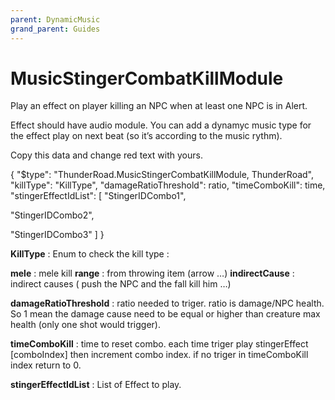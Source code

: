 ```yaml
---
parent: DynamicMusic
grand_parent: Guides
---
```

# MusicStingerCombatKillModule

Play an effect on player killing an NPC when at least one NPC is in Alert.

Effect should have audio module. You can add a dynamyc music type for the effect play on next beat (so it’s according to the music rythm).

Copy this data and change red text with yours.

{
"$type": "ThunderRoad.MusicStingerCombatKillModule, ThunderRoad",
"killType": "KillType",
"damageRatioThreshold": ratio,
"timeComboKill": time,
"stingerEffectIdList": [
"StingerIDCombo1",

"StingerIDCombo2",

"StingerIDCombo3"
]
}

**KillType** : Enum to check the kill type : 

**mele** : mele kill
**range** : from throwing item (arrow …)
**indirectCause** : indirect causes ( push the NPC and the fall kill him …)

**damageRatioThreshold** : ratio needed to triger. ratio is damage/NPC health. So 1 mean the damage cause need to be equal or higher than creature max health (only one shot would trigger).

**timeComboKill** : time to reset combo. each time triger play stingerEffect [comboIndex] then increment combo index. if no triger in timeComboKill index return to 0.

**stingerEffectIdList** : List of Effect to play.